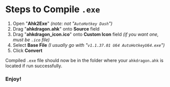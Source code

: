 # Steps to Compile `.exe`

1. Open "**Ahk2Exe**" *(note: not "`AutoHotkey Dash`")*
2. Drag "**ahkdragon.ahk**" onto **Source** field
3. Drag "**ahkdragon_icon.ico**" onto **Custom Icon** field *(if you want one, must be `.ico` file)*
4. Select **Base File** *(I usually go with "`v1.1.37.01 U64 AutoHotkeyU64.exe`")*
5. Click **Convert**

Compiled `.exe` file should now be in the folder where your `ahkdragon.ahk` is located if run successfully.

### Enjoy!

